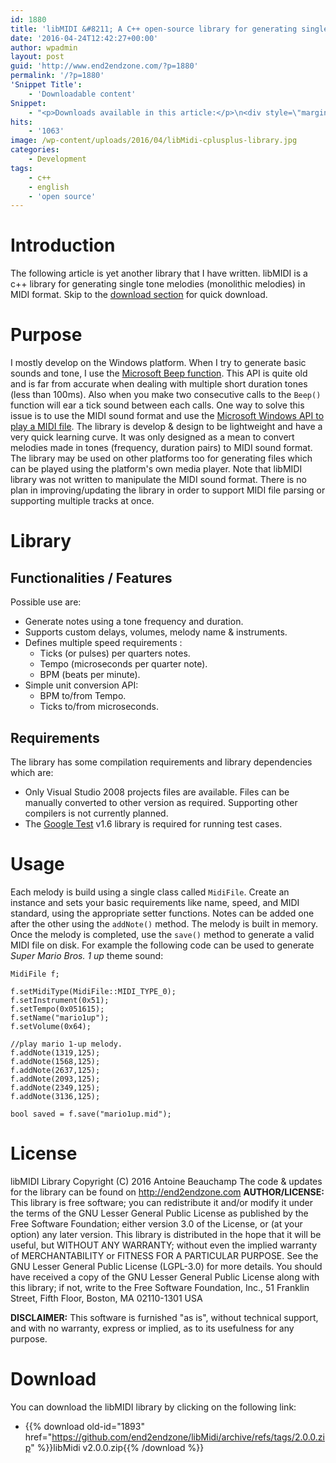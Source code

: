```yaml
---
id: 1880
title: 'libMIDI &#8211; A C++ open-source library for generating single tone melodies in MIDI format'
date: '2016-04-24T12:42:27+00:00'
author: wpadmin
layout: post
guid: 'http://www.end2endzone.com/?p=1880'
permalink: '/?p=1880'
'Snippet Title':
    - 'Downloadable content'
Snippet:
    - "<p>Downloads available in this article:</p>\n<div style=\"margin-bottom: 18px\">\n<p class=\"nomarginbottom\">Library:</p>\n<ul class=\"fa-ul\">\n<li><a href=\"/download/1893/\"><i class=\"fa-li fa fa-download\" style=\"position: inherit;\"></i>[download old-id=\"1893\" template=\"title\"]</a></li>\n</ul>\n</div>"
hits:
    - '1063'
image: /wp-content/uploads/2016/04/libMidi-cplusplus-library.jpg
categories:
    - Development
tags:
    - c++
    - english
    - 'open source'
---
```


# Introduction

The following article is yet another library that I have written. libMIDI is a c++ library for generating single tone melodies (monolithic melodies) in MIDI format. Skip to the [download section](#Download) for quick download.

# Purpose

I mostly develop on the Windows platform. When I try to generate basic sounds and tone, I use the [Microsoft Beep function](http://msdn.microsoft.com/en-ca/library/windows/desktop/ms679277(v=vs.85).aspx). This API is quite old and is far from accurate when dealing with multiple short duration tones (less than 100ms). Also when you make two consecutive calls to the `Beep()` function will ear a tick sound between each calls. One way to solve this issue is to use the MIDI sound format and use the [Microsoft Windows API to play a MIDI file](http://msdn.microsoft.com/en-us/library/windows/desktop/dd743673(v=vs.85).aspx). The library is develop &amp; design to be lightweight and have a very quick learning curve. It was only designed as a mean to convert melodies made in tones (frequency, duration pairs) to MIDI sound format. The library may be used on other platforms too for generating files which can be played using the platform's own media player. Note that libMIDI library was not written to manipulate the MIDI sound format. There is no plan in improving/updating the library in order to support MIDI file parsing or supporting multiple tracks at once.

# Library

## Functionalities / Features

Possible use are:

- Generate notes using a tone frequency and duration.
- Supports custom delays, volumes, melody name &amp; instruments.
- Defines multiple speed requirements : 
    - Ticks (or pulses) per quarters notes.
    - Tempo (microseconds per quarter note).
    - BPM (beats per minute).
- Simple unit conversion API: 
    - BPM to/from Tempo.
    - Ticks to/from microseconds.

## Requirements

The library has some compilation requirements and library dependencies which are:

- Only Visual Studio 2008 projects files are available. Files can be manually converted to other version as required. Supporting other compilers is not currently planned.
- The [Google Test](http://github.com/google/googletest) v1.6 library is required for running test cases.

# Usage

Each melody is build using a single class called `MidiFile`. Create an instance and sets your basic requirements like name, speed, and MIDI standard, using the appropriate setter functions. Notes can be added one after the other using the `addNote()` method. The melody is built in memory. Once the melody is completed, use the `save()` method to generate a valid MIDI file on disk. For example the following code can be used to generate *Super Mario Bros. 1 up* theme sound:

```
MidiFile f;

f.setMidiType(MidiFile::MIDI_TYPE_0);
f.setInstrument(0x51);
f.setTempo(0x051615);
f.setName("mario1up");
f.setVolume(0x64);

//play mario 1-up melody.
f.addNote(1319,125);
f.addNote(1568,125);
f.addNote(2637,125);
f.addNote(2093,125);
f.addNote(2349,125);
f.addNote(3136,125);

bool saved = f.save("mario1up.mid");
```

# License

libMIDI Library Copyright (C) 2016 Antoine Beauchamp The code &amp; updates for the library can be found on http://end2endzone.com **AUTHOR/LICENSE:** This library is free software; you can redistribute it and/or modify it under the terms of the GNU Lesser General Public License as published by the Free Software Foundation; either version 3.0 of the License, or (at your option) any later version. This library is distributed in the hope that it will be useful, but WITHOUT ANY WARRANTY; without even the implied warranty of MERCHANTABILITY or FITNESS FOR A PARTICULAR PURPOSE. See the GNU Lesser General Public License (LGPL-3.0) for more details. You should have received a copy of the GNU Lesser General Public License along with this library; if not, write to the Free Software Foundation, Inc., 51 Franklin Street, Fifth Floor, Boston, MA 02110-1301 USA

**DISCLAIMER:** This software is furnished "as is", without technical support, and with no warranty, express or implied, as to its usefulness for any purpose.

# Download

You can download the libMIDI library by clicking on the following link:

- {{% download old-id="1893" href="https://github.com/end2endzone/libMidi/archive/refs/tags/2.0.0.zip" %}}libMidi v2.0.0.zip{{% /download %}}
